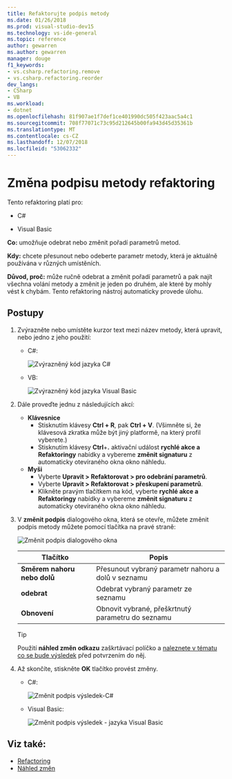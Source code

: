 ```yaml
---
title: Refaktorujte podpis metody
ms.date: 01/26/2018
ms.prod: visual-studio-dev15
ms.technology: vs-ide-general
ms.topic: reference
author: gewarren
ms.author: gewarren
manager: douge
f1_keywords:
- vs.csharp.refactoring.remove
- vs.csharp.refactoring.reorder
dev_langs:
- CSharp
- VB
ms.workload:
- dotnet
ms.openlocfilehash: 81f907ae1f7def1ce401990dc505f423aac5a4c1
ms.sourcegitcommit: 708f77071c73c95d212645b00fa943d45d35361b
ms.translationtype: MT
ms.contentlocale: cs-CZ
ms.lasthandoff: 12/07/2018
ms.locfileid: "53062332"
---
```

# <a name="change-a-method-signature-refactoring"></a>Změna podpisu metody refaktoring

Tento refaktoring platí pro:

- C#

- Visual Basic

**Co:** umožňuje odebrat nebo změnit pořadí parametrů metod.

**Kdy:** chcete přesunout nebo odeberte parametr metody, která je aktuálně používána v různých umístěních.

**Důvod, proč:** může ručně odebrat a změnit pořadí parametrů a pak najít všechna volání metody a změnit je jeden po druhém, ale které by mohly vést k chybám.  Tento refaktoring nástroj automaticky provede úlohu.

## <a name="how-to"></a>Postupy

1. Zvýrazněte nebo umístěte kurzor text mezi název metody, která upravit, nebo jedno z jeho použití:

   - C#:

       ![Zvýrazněný kód jazyka C#](media/changesignature-highlight-cs.png)

   - VB:

       ![Zvýrazněný kód jazyka Visual Basic](media/changesignature-highlight-vb.png)

2. Dále proveďte jednu z následujících akcí:

   - **Klávesnice**
      - Stisknutím klávesy **Ctrl + R**, pak **Ctrl + V**.  (Všimněte si, že klávesová zkratka může být jiný platformě, na který profil vyberete.)
      - Stisknutím klávesy **Ctrl**+**.** aktivační událost **rychlé akce a Refaktoringy** nabídky a vybereme **změnit signaturu** z automaticky otevíraného okna okno náhledu.
   - **Myši**
      - Vyberte **Upravit > Refaktorovat > pro odebrání parametrů**.
      - Vyberte **Upravit > Refaktorovat > přeskupení parametrů**.
      - Klikněte pravým tlačítkem na kód, vyberte **rychlé akce a Refaktoringy** nabídky a vybereme **změnit signaturu** z automaticky otevíraného okna okno náhledu.

3. V **změnit podpis** dialogového okna, která se otevře, můžete změnit podpis metody můžete pomocí tlačítka na pravé straně:

   ![Změnit podpis dialogového okna](media/changesignature-dialog-cs.png)

   | Tlačítko | Popis
   | ------ | ---
   | **Směrem nahoru nebo dolů** | Přesunout vybraný parametr nahoru a dolů v seznamu
   | **odebrat** | Odebrat vybraný parametr ze seznamu
   | **Obnovení** | Obnovit vybrané, přeškrtnutý parametru do seznamu

   > [!TIP]
   > Použití **náhled změn odkazu** zaškrtávací políčko a [naleznete v tématu co se bude výsledek](../../ide/preview-changes.md) před potvrzením do něj.

4. Až skončíte, stiskněte **OK** tlačítko provést změny.

   - C#:

      ![Změnit podpis výsledek-C#](media/changesignature-result-cs.png)

   - Visual Basic:

      ![Změnit podpis výsledek - jazyka Visual Basic](media/changesignature-result-vb.png)

## <a name="see-also"></a>Viz také:

- [Refactoring](../refactoring-in-visual-studio.md)
- [Náhled změn](../../ide/preview-changes.md)